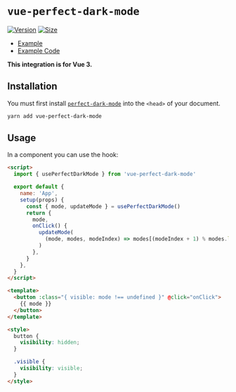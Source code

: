 # `vue-perfect-dark-mode`

[![Version](https://img.shields.io/npm/v/vue-perfect-dark-mode.svg)](https://www.npmjs.com/package/vue-perfect-dark-mode)
[![Size](https://img.shields.io/bundlephobia/minzip/vue-perfect-dark-mode?label=size)](https://bundlephobia.com/result?p=vue-perfect-dark-mode)

- [Example](https://perfect-dark-mode-vue.netlify.app/)
- [Example Code](https://github.com/DylanVann/perfect-dark-mode/tree/main/examples/vue-vite)

**This integration is for Vue 3.**

## Installation

You must first install [`perfect-dark-mode`](https://github.com/DylanVann/perfect-dark-mode/tree/main/packages/perfect-dark-mode) into the `<head>` of your document.

```bash
yarn add vue-perfect-dark-mode
```

## Usage

In a component you can use the hook:

```html
<script>
  import { usePerfectDarkMode } from 'vue-perfect-dark-mode'

  export default {
    name: 'App',
    setup(props) {
      const { mode, updateMode } = usePerfectDarkMode()
      return {
        mode,
        onClick() {
          updateMode(
            (mode, modes, modeIndex) => modes[(modeIndex + 1) % modes.length],
          )
        },
      }
    },
  }
</script>

<template>
  <button :class="{ visible: mode !== undefined }" @click="onClick">
    {{ mode }}
  </button>
</template>

<style>
  button {
    visibility: hidden;
  }

  .visible {
    visibility: visible;
  }
</style>
```
